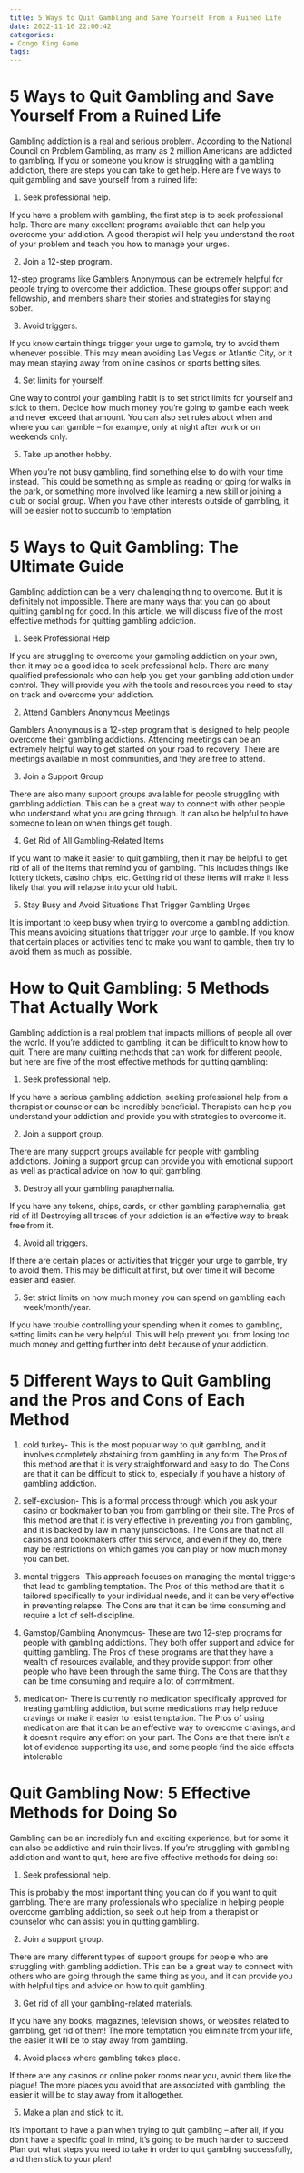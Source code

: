 ```yaml
---
title: 5 Ways to Quit Gambling and Save Yourself From a Ruined Life
date: 2022-11-16 22:00:42
categories:
- Congo King Game
tags:
---
```



#  5 Ways to Quit Gambling and Save Yourself From a Ruined Life

Gambling addiction is a real and serious problem. According to the National Council on Problem Gambling, as many as 2 million Americans are addicted to gambling. If you or someone you know is struggling with a gambling addiction, there are steps you can take to get help. Here are five ways to quit gambling and save yourself from a ruined life:

1. Seek professional help.

If you have a problem with gambling, the first step is to seek professional help. There are many excellent programs available that can help you overcome your addiction. A good therapist will help you understand the root of your problem and teach you how to manage your urges.

2. Join a 12-step program.

12-step programs like Gamblers Anonymous can be extremely helpful for people trying to overcome their addiction. These groups offer support and fellowship, and members share their stories and strategies for staying sober.

3. Avoid triggers.

If you know certain things trigger your urge to gamble, try to avoid them whenever possible. This may mean avoiding Las Vegas or Atlantic City, or it may mean staying away from online casinos or sports betting sites.

4. Set limits for yourself.

One way to control your gambling habit is to set strict limits for yourself and stick to them. Decide how much money you’re going to gamble each week and never exceed that amount. You can also set rules about when and where you can gamble – for example, only at night after work or on weekends only.

5. Take up another hobby.

When you’re not busy gambling, find something else to do with your time instead. This could be something as simple as reading or going for walks in the park, or something more involved like learning a new skill or joining a club or social group. When you have other interests outside of gambling, it will be easier not to succumb to temptation

#  5 Ways to Quit Gambling: The Ultimate Guide

Gambling addiction can be a very challenging thing to overcome. But it is definitely not impossible. There are many ways that you can go about quitting gambling for good. In this article, we will discuss five of the most effective methods for quitting gambling addiction.

1. Seek Professional Help

If you are struggling to overcome your gambling addiction on your own, then it may be a good idea to seek professional help. There are many qualified professionals who can help you get your gambling addiction under control. They will provide you with the tools and resources you need to stay on track and overcome your addiction.

2. Attend Gamblers Anonymous Meetings

Gamblers Anonymous is a 12-step program that is designed to help people overcome their gambling addictions. Attending meetings can be an extremely helpful way to get started on your road to recovery. There are meetings available in most communities, and they are free to attend.

3. Join a Support Group

There are also many support groups available for people struggling with gambling addiction. This can be a great way to connect with other people who understand what you are going through. It can also be helpful to have someone to lean on when things get tough.

4. Get Rid of All Gambling-Related Items

If you want to make it easier to quit gambling, then it may be helpful to get rid of all of the items that remind you of gambling. This includes things like lottery tickets, casino chips, etc. Getting rid of these items will make it less likely that you will relapse into your old habit.

5. Stay Busy and Avoid Situations That Trigger Gambling Urges

It is important to keep busy when trying to overcome a gambling addiction. This means avoiding situations that trigger your urge to gamble. If you know that certain places or activities tend to make you want to gamble, then try to avoid them as much as possible.

#  How to Quit Gambling: 5 Methods That Actually Work

Gambling addiction is a real problem that impacts millions of people all over the world. If you’re addicted to gambling, it can be difficult to know how to quit. There are many quitting methods that can work for different people, but here are five of the most effective methods for quitting gambling:

1) Seek professional help.

If you have a serious gambling addiction, seeking professional help from a therapist or counselor can be incredibly beneficial. Therapists can help you understand your addiction and provide you with strategies to overcome it.

2) Join a support group.

There are many support groups available for people with gambling addictions. Joining a support group can provide you with emotional support as well as practical advice on how to quit gambling.

3) Destroy all your gambling paraphernalia.

If you have any tokens, chips, cards, or other gambling paraphernalia, get rid of it! Destroying all traces of your addiction is an effective way to break free from it.

4) Avoid all triggers.

If there are certain places or activities that trigger your urge to gamble, try to avoid them. This may be difficult at first, but over time it will become easier and easier.

5) Set strict limits on how much money you can spend on gambling each week/month/year.

If you have trouble controlling your spending when it comes to gambling, setting limits can be very helpful. This will help prevent you from losing too much money and getting further into debt because of your addiction.

#  5 Different Ways to Quit Gambling and the Pros and Cons of Each Method

1) cold turkey- This is the most popular way to quit gambling, and it involves completely abstaining from gambling in any form. The Pros of this method are that it is very straightforward and easy to do. The Cons are that it can be difficult to stick to, especially if you have a history of gambling addiction.

2) self-exclusion- This is a formal process through which you ask your casino or bookmaker to ban you from gambling on their site. The Pros of this method are that it is very effective in preventing you from gambling, and it is backed by law in many jurisdictions. The Cons are that not all casinos and bookmakers offer this service, and even if they do, there may be restrictions on which games you can play or how much money you can bet.

3) mental triggers- This approach focuses on managing the mental triggers that lead to gambling temptation. The Pros of this method are that it is tailored specifically to your individual needs, and it can be very effective in preventing relapse. The Cons are that it can be time consuming and require a lot of self-discipline.

4) Gamstop/Gambling Anonymous- These are two 12-step programs for people with gambling addictions. They both offer support and advice for quitting gambling. The Pros of these programs are that they have a wealth of resources available, and they provide support from other people who have been through the same thing. The Cons are that they can be time consuming and require a lot of commitment.

5) medication- There is currently no medication specifically approved for treating gambling addiction, but some medications may help reduce cravings or make it easier to resist temptation. The Pros of using medication are that it can be an effective way to overcome cravings, and it doesn’t require any effort on your part. The Cons are that there isn’t a lot of evidence supporting its use, and some people find the side effects intolerable

#  Quit Gambling Now: 5 Effective Methods for Doing So

Gambling can be an incredibly fun and exciting experience, but for some it can also be addictive and ruin their lives. If you’re struggling with gambling addiction and want to quit, here are five effective methods for doing so:

1. Seek professional help.

This is probably the most important thing you can do if you want to quit gambling. There are many professionals who specialize in helping people overcome gambling addiction, so seek out help from a therapist or counselor who can assist you in quitting gambling.

2. Join a support group.

There are many different types of support groups for people who are struggling with gambling addiction. This can be a great way to connect with others who are going through the same thing as you, and it can provide you with helpful tips and advice on how to quit gambling.

3. Get rid of all your gambling-related materials.

If you have any books, magazines, television shows, or websites related to gambling, get rid of them! The more temptation you eliminate from your life, the easier it will be to stay away from gambling.

4. Avoid places where gambling takes place.

If there are any casinos or online poker rooms near you, avoid them like the plague! The more places you avoid that are associated with gambling, the easier it will be to stay away from it altogether.

5. Make a plan and stick to it.

It’s important to have a plan when trying to quit gambling – after all, if you don’t have a specific goal in mind, it’s going to be much harder to succeed. Plan out what steps you need to take in order to quit gambling successfully, and then stick to your plan!